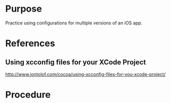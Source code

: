# Purpose
Practice using configurations for multiple versions of an iOS app.

# References

## Using xcconfig files for your XCode Project
http://www.jontolof.com/cocoa/using-xcconfig-files-for-you-xcode-project/

# Procedure
